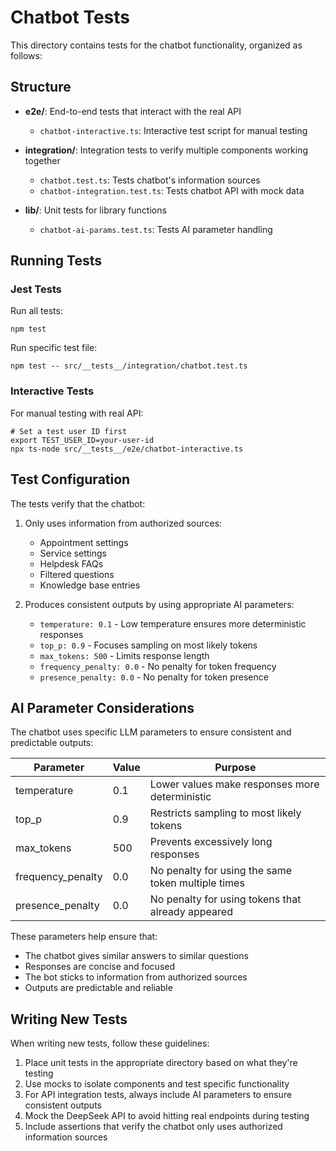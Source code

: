 # Chatbot Tests

This directory contains tests for the chatbot functionality, organized as follows:

## Structure

- **e2e/**: End-to-end tests that interact with the real API
  - `chatbot-interactive.ts`: Interactive test script for manual testing
  
- **integration/**: Integration tests to verify multiple components working together
  - `chatbot.test.ts`: Tests chatbot's information sources
  - `chatbot-integration.test.ts`: Tests chatbot API with mock data
  
- **lib/**: Unit tests for library functions
  - `chatbot-ai-params.test.ts`: Tests AI parameter handling

## Running Tests

### Jest Tests

Run all tests:
```
npm test
```

Run specific test file:
```
npm test -- src/__tests__/integration/chatbot.test.ts
```

### Interactive Tests

For manual testing with real API:
```
# Set a test user ID first
export TEST_USER_ID=your-user-id
npx ts-node src/__tests__/e2e/chatbot-interactive.ts
```

## Test Configuration

The tests verify that the chatbot:

1. Only uses information from authorized sources:
   - Appointment settings
   - Service settings
   - Helpdesk FAQs
   - Filtered questions
   - Knowledge base entries

2. Produces consistent outputs by using appropriate AI parameters:
   - `temperature: 0.1` - Low temperature ensures more deterministic responses
   - `top_p: 0.9` - Focuses sampling on most likely tokens
   - `max_tokens: 500` - Limits response length
   - `frequency_penalty: 0.0` - No penalty for token frequency
   - `presence_penalty: 0.0` - No penalty for token presence

## AI Parameter Considerations

The chatbot uses specific LLM parameters to ensure consistent and predictable outputs:

| Parameter          | Value | Purpose                                              |
|--------------------|-------|------------------------------------------------------|
| temperature        | 0.1   | Lower values make responses more deterministic       |
| top_p              | 0.9   | Restricts sampling to most likely tokens             |
| max_tokens         | 500   | Prevents excessively long responses                  |
| frequency_penalty  | 0.0   | No penalty for using the same token multiple times   |
| presence_penalty   | 0.0   | No penalty for using tokens that already appeared    |

These parameters help ensure that:
- The chatbot gives similar answers to similar questions
- Responses are concise and focused
- The bot sticks to information from authorized sources
- Outputs are predictable and reliable

## Writing New Tests

When writing new tests, follow these guidelines:

1. Place unit tests in the appropriate directory based on what they're testing
2. Use mocks to isolate components and test specific functionality
3. For API integration tests, always include AI parameters to ensure consistent outputs
4. Mock the DeepSeek API to avoid hitting real endpoints during testing
5. Include assertions that verify the chatbot only uses authorized information sources 